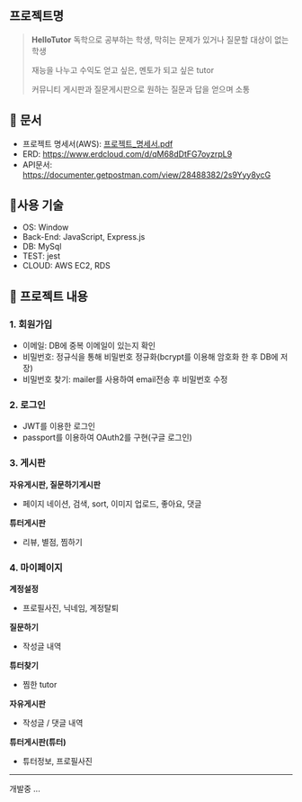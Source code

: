 
## 프로젝트명

>**HelloTutor**
> 독학으로 공부하는 학생, 막히는 문제가 있거나 질문할 대상이 없는 학생
>
> 재능을 나누고 수익도 얻고 싶은, 멘토가 되고 싶은 tutor
>
> 커뮤니티 게시판과 질문게시판으로 원하는 질문과 답을 얻으며 소통

## :pushpin: 문서

- 프로젝트 명세서(AWS): [프로젝트_명세서.pdf](https://github.com/HelloTutor/HelloTutor-BE/files/14266887/_.pdf) 
- ERD: https://www.erdcloud.com/d/qM68dDtFG7oyzrpL9
- API문서: https://documenter.getpostman.com/view/28488382/2s9Yyy8ycG

## :pushpin:사용 기술
- OS: Window
- Back-End: JavaScript, Express.js
- DB: MySql
- TEST: jest
- CLOUD: AWS EC2, RDS
    
## :pushpin: 프로젝트 내용 

### 1. 회원가입
- 이메일: DB에 중복 이메일이 있는지 확인
- 비밀번호: 정규식을 통해 비밀번호 정규화(bcrypt를 이용해 암호화 한 후 DB에 저장)
- 비밀번호 찾기: mailer를 사용하여 email전송 후 비밀번호 수정

### 2. 로그인
- JWT를 이용한 로그인
- passport를 이용하여 OAuth2를 구현(구글 로그인)

### 3. 게시판
**자유게시판, 질문하기게시판**
- 페이지 네이션, 검색, sort, 이미지 업로드, 좋아요, 댓글

**튜터게시판**
- 리뷰, 별점, 찜하기

### 4. 마이페이지
**계정설정**
  - 프로필사진, 닉네임, 계정탈퇴

**질문하기**
  - 작성글 내역

**튜터찾기**
  - 찜한 tutor

**자유게시판**
  - 작성글 / 댓글 내역

**튜터게시판(튜터)**
 - 튜터정보, 프로필사진

------------------------
개발중 ...

